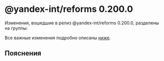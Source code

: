 # @yandex-int/reforms 0.200.0

<!-- ЧЕЛОВЕЧЕСКОЕ ВСТУПЛЕНИЕ -->

Изменения, вошедшие в релиз @yandex-int/reforms 0.200.0, разделены на группы:

Все важные изменения подробно описаны [ниже](#Пояснения).

## Пояснения

